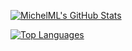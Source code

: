[![MichelML's GitHub Stats](https://github-readme-stats.vercel.app/api?username=michelml&include_all_commits=true&show_icons=true)](https://github.com/MichelML)

[![Top Languages](https://github-readme-stats.vercel.app/api/top-langs/?username=michelml&hide=html)](https://github.com/MichelML)
